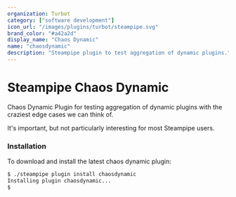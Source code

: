```yaml
---
organization: Turbot
category: ["software development"]
icon_url: "/images/plugins/turbot/steampipe.svg"
brand_color: "#a42a2d"
display_name: "Chaos Dynamic"
name: "chaosdynamic"
description: "Steampipe plugin to test aggregation of dynamic plugins."
---
```


# Steampipe Chaos Dynamic

Chaos Dynamic Plugin for testing aggregation of dynamic plugins with the craziest edge cases we can think of.

It's important, but not particularly interesting for most Steampipe users.

### Installation
To download and install the latest chaos dynamic plugin:
```bash
$ ./steampipe plugin install chaosdynamic
Installing plugin chaosdynamic...
$
```

